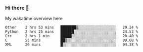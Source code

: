 ### Hi there 👋

<!--
**Jassy930/Jassy930** is a ✨ _special_ ✨ repository because its `README.md` (this file) appears on your GitHub profile.

Here are some ideas to get you started:

- 🔭 I’m currently working on ...
- 🌱 I’m currently learning ...
- 👯 I’m looking to collaborate on ...
- 🤔 I’m looking for help with ...
- 💬 Ask me about ...
- 📫 How to reach me: ...
- 😄 Pronouns: ...
- ⚡ Fun fact: ...
-->

My wakatime overview here
<!--START_SECTION:waka-->
```text
Other    2 hrs 53 mins   ███████▒░░░░░░░░░░░░░░░░░   29.24 % 
Python   2 hrs 25 mins   ██████░░░░░░░░░░░░░░░░░░░   24.53 % 
C++      2 hrs 1 min     █████░░░░░░░░░░░░░░░░░░░░   20.40 % 
C        53 mins         ██▒░░░░░░░░░░░░░░░░░░░░░░   09.00 % 
XML      26 mins         █░░░░░░░░░░░░░░░░░░░░░░░░   04.38 % 
```
<!--END_SECTION:waka-->
